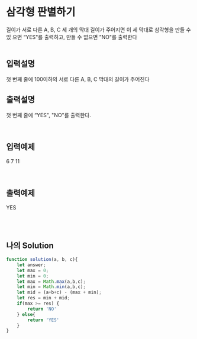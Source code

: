 # 삼각형 판별하기
길이가 서로 다른 A, B, C 세 개의 막대 길이가 주어지면 이 세 막대로 삼각형을 만들 수 있
으면 “YES"를 출력하고, 만들 수 없으면 ”NO"를 출력한다
<br/>
<br/>

## 입력설명
첫 번째 줄에 100이하의 서로 다른 A, B, C 막대의 길이가 주어진다

## 출력설명
첫 번째 줄에 “YES", "NO"를 출력한다.

<br/>

## 입력예제 
6 7 11

<br/>

## 출력예제
YES

<br/>
<br/>

## 나의 Solution
```javascript
function solution(a, b, c){
    let answer;
    let max = 0;
    let min = 0;
    let max = Math.max(a,b,c);
    let min = Math.min(a,b,c);
    let mid = (a+b+c) - (max + min);
    let res = min + mid;
    if(max >= res) {
        return 'NO'
    } else{
        return 'YES'
    }
}
```